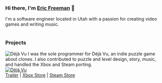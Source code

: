 ### Hi there, I'm [Eric Freeman](http://eric.bz/) 👋

I'm a software engineer located in Utah with a passion for creating video games and writing music.
<br /><br />
### Projects

![Déjà Vu](https://partner.steamgames.com/gfxproxy/gfx/apps/843710/capsule_184x69.jpg)
I was the sole programmer for Déjà Vu, an indie puzzle game about clones.  I also contributed to puzzle and level design, story, music, and handled the Xbox and Steam porting.
<br />
[![Déjà Vu](https://steamcdn-a.akamaihd.net/steam/apps/843710/extras/clone_mechanic_2.gif)]()
<br />
[Trailer](https://www.youtube.com/watch?v=77evGtcUDIk) | [Xbox Store](https://www.microsoft.com/en-us/p/deja-vu/9p4xcv70lftp?) | [Steam Store](https://store.steampowered.com/app/843710/Dj_Vu/)
